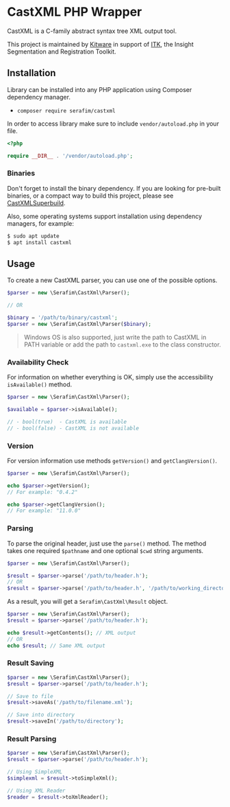 # CastXML PHP Wrapper

CastXML is a C-family abstract syntax tree XML output tool.

This project is maintained by [Kitware](https://www.kitware.com/) in support 
of [ITK](https://itk.org/), the Insight Segmentation and Registration Toolkit.

## Installation

Library can be installed into any PHP application using Composer dependency manager.

- `composer require serafim/castxml`

In order to access library make sure to include `vendor/autoload.php` in your file.

```php
<?php

require __DIR__ . '/vendor/autoload.php';
```

### Binaries

Don't forget to install the binary dependency. If you are looking for pre-built
binaries, or a compact way to build this project, please see 
[CastXMLSuperbuild](https://github.com/CastXML/CastXMLSuperbuild).

Also, some operating systems support installation using dependency managers, 
for example:

```sh
$ sudo apt update
$ apt install castxml
```

## Usage

To create a new CastXML parser, you can use one of the possible options.

```php
$parser = new \Serafim\CastXml\Parser();

// OR

$binary = '/path/to/binary/castxml';
$parser = new \Serafim\CastXml\Parser($binary);
```

> Windows OS is also supported, just write the path to CastXML in PATH
> variable or add the path to `castxml.exe` to the class constructor.

### Availability Check

For information on whether everything is OK, simply use the accessibility 
`isAvailable()` method.

```php
$parser = new \Serafim\CastXml\Parser();

$available = $parser->isAvailable();

// - bool(true)  - CastXML is available
// - bool(false) - CastXML is not available
```

### Version

For version information use methods `getVersion()` and `getClangVersion()`.

```php
$parser = new \Serafim\CastXml\Parser();

echo $parser->getVersion();
// For example: "0.4.2"

echo $parser->getClangVersion();
// For example: "11.0.0"
```

### Parsing

To parse the original header, just use the `parse()` method. The method takes 
one required `$pathname` and one optional `$cwd` string arguments.

```php
$parser = new \Serafim\CastXml\Parser();

$result = $parser->parse('/path/to/header.h');
// OR
$result = $parser->parse('/path/to/header.h', '/path/to/working_directory');
```

As a result, you will get a `Serafim\CastXml\Result` object.

```php
$parser = new \Serafim\CastXml\Parser();
$result = $parser->parse('/path/to/header.h');

echo $result->getContents(); // XML output
// OR
echo $result; // Same XML output
```

### Result Saving

```php
$parser = new \Serafim\CastXml\Parser();
$result = $parser->parse('/path/to/header.h');

// Save to file
$result->saveAs('/path/to/filename.xml');

// Save into directory
$result->saveIn('/path/to/directory');
```

### Result Parsing

```php
$parser = new \Serafim\CastXml\Parser();
$result = $parser->parse('/path/to/header.h');

// Using SimpleXML
$simplexml = $result->toSimpleXml();

// Using XML Reader
$reader = $result->toXmlReader();
```
